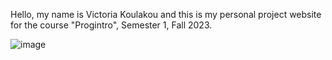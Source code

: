 Hello, my name is Victoria Koulakou and this is my personal project website for the course "Progintro", Semester 1, Fall 2023.
                             
![image](https://github.com/victoriakoulakou/victoriakoulakou.github.io/assets/146822882/327444a5-15a2-4937-9b02-84dbde84ed45)

                      
                    
                        
